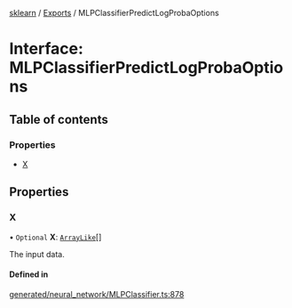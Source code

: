 [sklearn](../readme.md) / [Exports](../modules.md) / MLPClassifierPredictLogProbaOptions

# Interface: MLPClassifierPredictLogProbaOptions

## Table of contents

### Properties

- [X](MLPClassifierPredictLogProbaOptions.md#x)

## Properties

### X

• `Optional` **X**: [`ArrayLike`](../modules.md#arraylike)[]

The input data.

#### Defined in

[generated/neural_network/MLPClassifier.ts:878](https://github.com/transitive-bullshit/scikit-learn-ts/blob/367336a/packages/sklearn/src/generated/neural_network/MLPClassifier.ts#L878)
